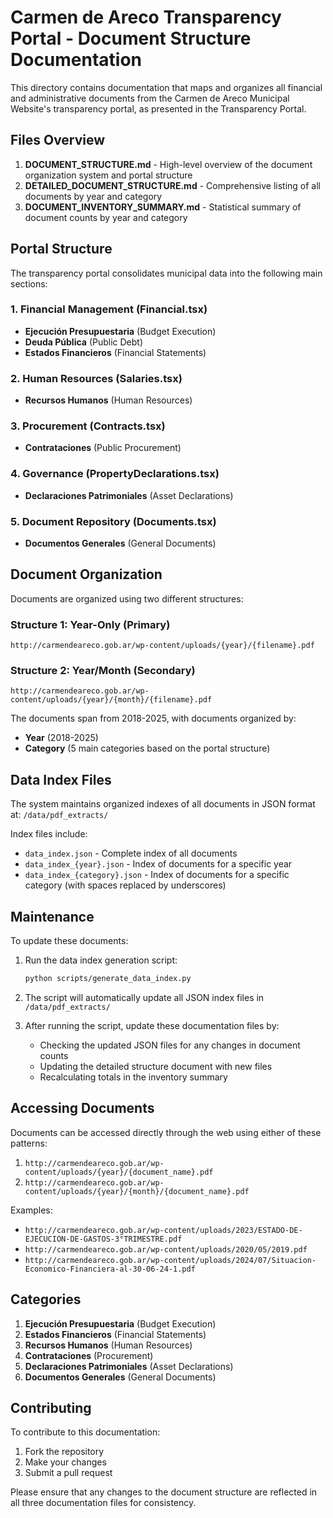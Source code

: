 # Carmen de Areco Transparency Portal - Document Structure Documentation

This directory contains documentation that maps and organizes all financial and administrative documents from the Carmen de Areco Municipal Website's transparency portal, as presented in the Transparency Portal.

## Files Overview

1. **DOCUMENT_STRUCTURE.md** - High-level overview of the document organization system and portal structure
2. **DETAILED_DOCUMENT_STRUCTURE.md** - Comprehensive listing of all documents by year and category
3. **DOCUMENT_INVENTORY_SUMMARY.md** - Statistical summary of document counts by year and category

## Portal Structure

The transparency portal consolidates municipal data into the following main sections:

### 1. Financial Management (Financial.tsx)
- **Ejecución Presupuestaria** (Budget Execution)
- **Deuda Pública** (Public Debt)
- **Estados Financieros** (Financial Statements)

### 2. Human Resources (Salaries.tsx)
- **Recursos Humanos** (Human Resources)

### 3. Procurement (Contracts.tsx)
- **Contrataciones** (Public Procurement)

### 4. Governance (PropertyDeclarations.tsx)
- **Declaraciones Patrimoniales** (Asset Declarations)

### 5. Document Repository (Documents.tsx)
- **Documentos Generales** (General Documents)

## Document Organization

Documents are organized using two different structures:

### Structure 1: Year-Only (Primary)
`http://carmendeareco.gob.ar/wp-content/uploads/{year}/{filename}.pdf`

### Structure 2: Year/Month (Secondary)
`http://carmendeareco.gob.ar/wp-content/uploads/{year}/{month}/{filename}.pdf`

The documents span from 2018-2025, with documents organized by:
- **Year** (2018-2025)
- **Category** (5 main categories based on the portal structure)

## Data Index Files

The system maintains organized indexes of all documents in JSON format at:
`/data/pdf_extracts/`

Index files include:
- `data_index.json` - Complete index of all documents
- `data_index_{year}.json` - Index of documents for a specific year
- `data_index_{category}.json` - Index of documents for a specific category (with spaces replaced by underscores)

## Maintenance

To update these documents:

1. Run the data index generation script:
   ```bash
   python scripts/generate_data_index.py
   ```

2. The script will automatically update all JSON index files in `/data/pdf_extracts/`

3. After running the script, update these documentation files by:
   - Checking the updated JSON files for any changes in document counts
   - Updating the detailed structure document with new files
   - Recalculating totals in the inventory summary

## Accessing Documents

Documents can be accessed directly through the web using either of these patterns:
1. `http://carmendeareco.gob.ar/wp-content/uploads/{year}/{document_name}.pdf`
2. `http://carmendeareco.gob.ar/wp-content/uploads/{year}/{month}/{document_name}.pdf`

Examples:
- `http://carmendeareco.gob.ar/wp-content/uploads/2023/ESTADO-DE-EJECUCION-DE-GASTOS-3°TRIMESTRE.pdf`
- `http://carmendeareco.gob.ar/wp-content/uploads/2020/05/2019.pdf`
- `http://carmendeareco.gob.ar/wp-content/uploads/2024/07/Situacion-Economico-Financiera-al-30-06-24-1.pdf`

## Categories

1. **Ejecución Presupuestaria** (Budget Execution)
2. **Estados Financieros** (Financial Statements)
3. **Recursos Humanos** (Human Resources)
4. **Contrataciones** (Procurement)
5. **Declaraciones Patrimoniales** (Asset Declarations)
6. **Documentos Generales** (General Documents)

## Contributing

To contribute to this documentation:
1. Fork the repository
2. Make your changes
3. Submit a pull request

Please ensure that any changes to the document structure are reflected in all three documentation files for consistency.